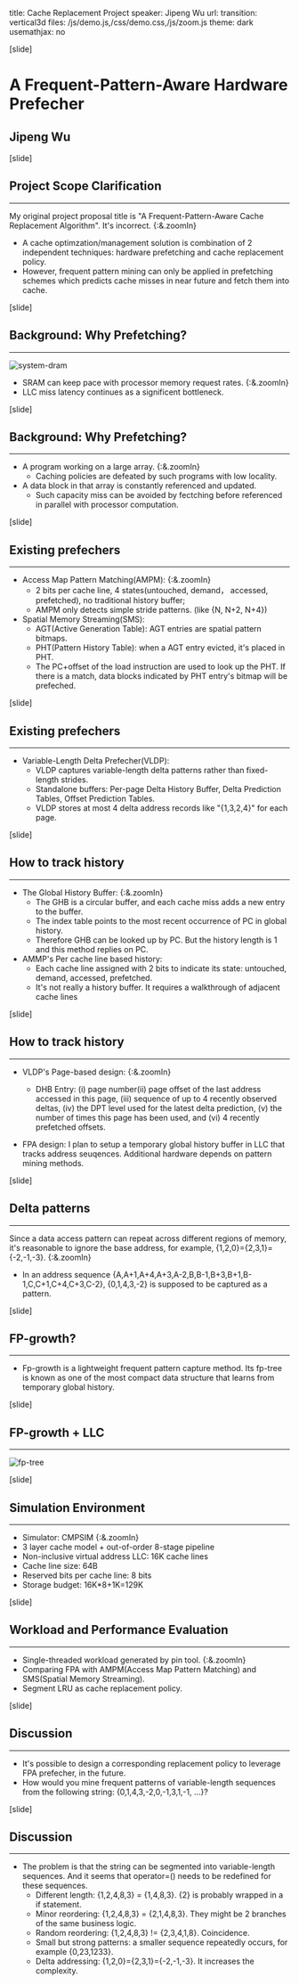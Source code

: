 title: Cache Replacement Project
speaker: Jipeng Wu
url:
transition: vertical3d
files: /js/demo.js,/css/demo.css,/js/zoom.js
theme: dark
usemathjax: no

[slide]
# A Frequent-Pattern-Aware Hardware Prefecher
## Jipeng Wu

[slide]
## Project Scope Clarification
----
My original project proposal title is "A Frequent-Pattern-Aware Cache Replacement Algorithm". It's incorrect.  {:&.zoomIn}
* A cache optimzation/management solution is combination of 2 independent techniques: hardware prefetching and cache replacement policy.
* However, frequent pattern mining can only be applied in prefetching schemes which predicts cache misses in near future and fetch them into cache.

[slide]
## Background: Why Prefetching?  
----
![system-dram](/img/system-dram.png)
* SRAM can keep pace with processor memory request rates. {:&.zoomIn}
* LLC miss latency continues as a significent bottleneck.

[slide]
## Background: Why Prefetching?  
----
* A program working on a large array.  {:&.zoomIn}
  * Caching policies are defeated by such programs with low locality.
* A data block in that array is constantly referenced and updated.
  * Such capacity miss can be avoided by fectching before referenced in parallel with processor computation.


[slide]
## Existing prefechers
----
* Access Map Pattern Matching(AMPM):  {:&.zoomIn}
  * 2 bits per cache line, 4 states(untouched, demand， accessed, prefetched), no traditional history buffer;
  * AMPM only detects simple stride patterns. (like {N, N+2, N+4})
* Spatial Memory Streaming(SMS):
  * AGT(Active Generation Table): AGT entries are spatial pattern bitmaps.
  * PHT(Pattern History Table): when a AGT entry evicted, it's placed in PHT.
  * The PC+offset of the load instruction are used to look up the PHT. If there is a match, data blocks indicated by PHT entry's bitmap will be prefeched.


[slide]
## Existing prefechers
----
* Variable-Length Delta Prefecher(VLDP):
  * VLDP captures variable-length delta patterns rather than fixed-length strides.
  * Standalone buffers: Per-page Delta History Buffer, Delta Prediction Tables, Offset Prediction Tables.
  * VLDP stores at most 4 delta address records like "{1,3,2,4}" for each page.



[slide]
## How to track history
----
* The Global History Buffer:  {:&.zoomIn}
  * The GHB is a circular buffer, and each cache miss adds a new entry to the buffer.
  * The index table points to the most recent occurrence of PC in global history.
  * Therefore GHB can be looked up by PC. But the history length is 1 and this method replies on PC.
* AMMP's Per cache line based history:
  * Each cache line assigned with 2 bits to indicate its state: untouched, demand, accessed, prefetched.
  * It's not really a history buffer. It requires a walkthrough of adjacent cache lines

[slide]
## How to track history
----
* VLDP's Page-based design: {:&.zoomIn}
  * DHB Entry: (i) page number(ii) page offset of the last address accessed in this page, (iii) sequence of up to 4 recently observed deltas, (iv) the DPT level used for the latest delta prediction, (v) the number of times this page has been used, and (vi) 4 recently prefetched offsets.

* FPA design: I plan to setup a temporary global history buffer in LLC that tracks address seuqences. Additional hardware depends on pattern mining methods.

[slide]
## Delta patterns
----
Since a data access pattern can repeat across different regions of memory, it's reasonable to ignore the base address, for example, {1,2,0}={2,3,1}={-2,-1,-3}.  {:&.zoomIn}

* In an address sequence {A,A+1,A+4,A+3,A-2,B,B-1,B+3,B+1,B-1,C,C+1,C+4,C+3,C-2}, {0,1,4,3,-2} is supposed to be captured as a pattern.

[slide]
## FP-growth?
----
* Fp-growth is a lightweight frequent pattern capture method. Its fp-tree is known as one of the most compact data structure that learns from temporary global history.  

[slide]
## FP-growth + LLC
----
![fp-tree](/img/fpa.jpg)


[slide]
## Simulation Environment
----
* Simulator: CMPSIM {:&.zoomIn}
* 3 layer cache model + out-of-order 8-stage pipeline
* Non-inclusive virtual address LLC: 16K cache lines
* Cache line size: 64B
* Reserved bits per cache line: 8 bits
* Storage budget: 16K*8+1K=129K

[slide]
## Workload and Performance Evaluation
----
* Single-threaded workload generated by pin tool. {:&.zoomIn}
* Comparing FPA with AMPM(Access Map Pattern Matching) and SMS(Spatial Memory Streaming).
* Segment LRU as cache replacement policy.

[slide]
## Discussion
----
* It's possible to design a corresponding replacement policy to leverage FPA prefecher, in the future.
* How would you mine frequent patterns of variable-length sequences from the following string: {0,1,4,3,-2,0,-1,3,1,-1, ...}?

[slide]
## Discussion
----
* The problem is that the string can be segmented into variable-length sequences. And it seems that operator=() needs to be redefined for these sequences. 
  * Different length: {1,2,4,8,3} = {1,4,8,3}. {2} is probably wrapped in a if statement.  
  * Minor reordering: {1,2,4,8,3} = {2,1,4,8,3}. They might be 2 branches of the same business logic.
  * Random reordering: {1,2,4,8,3} != {2,3,4,1,8}. Coincidence.
  * Small but strong patterns: a smaller sequence repeatedly occurs, for example {0,23,1233}.
  * Delta addressing: {1,2,0}={2,3,1}={-2,-1,-3}. It increases the complexity.
